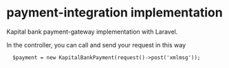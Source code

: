 # payment-integration implementation

Kapital bank payment-gateway implementation with Laravel.


In the controller, you can call and send your request in this way

      $payment = new KapitalBankPayment(request()->post('xmlmsg'));
      
      
